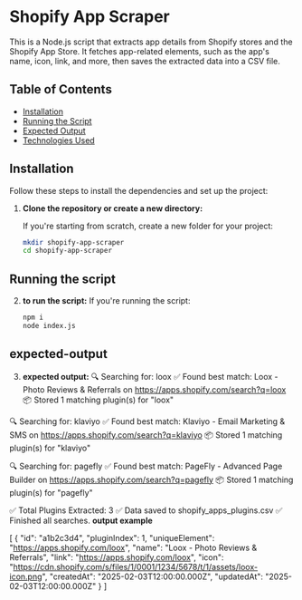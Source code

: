# Shopify App Scraper

This is a Node.js script that extracts app details from Shopify stores and the Shopify App Store. It fetches app-related elements, such as the app's name, icon, link, and more, then saves the extracted data into a CSV file.

## Table of Contents
- [Installation](#installation)
- [Running the Script](#running-the-script)
- [Expected Output](#expected-output)
- [Technologies Used](#technologies-used)

## Installation

Follow these steps to install the dependencies and set up the project:

1. **Clone the repository or create a new directory:**

   If you're starting from scratch, create a new folder for your project:
   ```bash
   mkdir shopify-app-scraper
   cd shopify-app-scraper

## Running the script
2. **to run the script:**
     If you're running the script:
   ```bash
   npm i
   node index.js

## expected-output
3. **expected output:**
🔍 Searching for: loox
✅ Found best match: Loox - Photo Reviews & Referrals on https://apps.shopify.com/search?q=loox
📦 Stored 1 matching plugin(s) for "loox"

🔍 Searching for: klaviyo
✅ Found best match: Klaviyo - Email Marketing & SMS on https://apps.shopify.com/search?q=klaviyo
📦 Stored 1 matching plugin(s) for "klaviyo"

🔍 Searching for: pagefly
✅ Found best match: PageFly - Advanced Page Builder on https://apps.shopify.com/search?q=pagefly
📦 Stored 1 matching plugin(s) for "pagefly"

✅ Total Plugins Extracted: 3
✅ Data saved to shopify_apps_plugins.csv
✅ Finished all searches.
 **output example**

[
  {
    "id": "a1b2c3d4",
    "pluginIndex": 1,
    "uniqueElement": "https://apps.shopify.com/loox",
    "name": "Loox - Photo Reviews & Referrals",
    "link": "https://apps.shopify.com/loox",
    "icon": "https://cdn.shopify.com/s/files/1/0001/1234/5678/t/1/assets/loox-icon.png",
    "createdAt": "2025-02-03T12:00:00.000Z",
    "updatedAt": "2025-02-03T12:00:00.000Z"
  }
]
